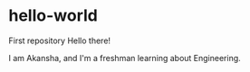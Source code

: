# hello-world
First repository
Hello there!

I am Akansha, and I'm a freshman learning about Engineering. 
